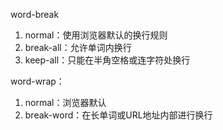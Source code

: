 word-break

1. normal：使用浏览器默认的换行规则
2. break-all：允许单词内换行
3. keep-all：只能在半角空格或连字符处换行

word-wrap：
1. normal：浏览器默认
2. break-word：在长单词或URL地址内部进行换行